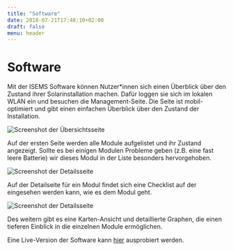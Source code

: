 ```yaml
---
title: "Software"
date: 2018-07-21T17:48:10+02:00
draft: false
menu: header
---
```


# Software
Mit der ISEMS Software können Nutzer*innen sich einen Überblick über den Zustand ihrer
Solarinstallation machen. Dafür loggen sie sich im lokalen WLAN ein und besuchen die
Management-Seite. Die Seite ist mobil-optimiert und gibt einen einfachen Überblick
über den Zustand der Installation.

![Screenshot der Übersichtsseite](/images/overview.png)

Auf der ersten Seite werden alle Module aufgelistet und ihr Zustand angezeigt. Sollte
es bei einigen Modulen Probleme geben (z.B. eine fast leere Batterie) wir dieses
Modul in der Liste besonders hervorgehoben.

![Screenshot der Detailsseite](/images/details.png)

Auf der Detailseite für ein Modul findet sich eine Checklist auf der eingesehen werden kann,
wie es dem Modul geht.

![Screenshot der Detailsseite](/images/charts.png)

Des weitern gibt es eine Karten-Ansicht und detaillierte Graphen, die einen tieferen
Einblick in die einzelnen Module ermöglichen.


Eine Live-Version der Software kann [hier](https://app.isems.de) ausprobiert werden.

